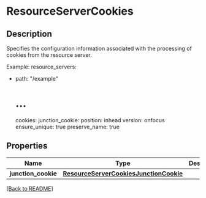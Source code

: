 # ResourceServerCookies

## Description

Specifies the configuration information associated with the processing of cookies from the resource server.

Example:
resource_servers:
  - path: "/example"
    # ...
    cookies:
      junction_cookie:
        position: inhead
        version: onfocus
        ensure_unique: true
        preserve_name: true


## Properties

Name | Type | Description | Notes
------------ | ------------- | ------------- | -------------
**junction\_cookie** | [**ResourceServerCookiesJunctionCookie**](ResourceServerCookiesJunctionCookie.md) |  | [optional] 

[[Back to README]](../README.md)




